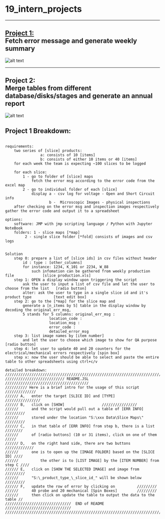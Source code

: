 # 19_intern_projects

----------------------------
[Project 1:](#Project-1:)                 
Fetch error message and generate weekly summary
----------------------------

![alt text](https://github.com/jqu224/19_intern_projects/blob/master/image/30/Untitled%20Diagram-Page-2%20(2).png "Flowchart")


----------------------------
Project 2:              
Merge tables from different database/disks/stages and generate an annual report
----------------------------
![alt text](https://github.com/jqu224/19_intern_projects/blob/master/image/30/Untitled%20Diagram-Page-3.png "Flowchart2")


##  Project 1 Breakdown:
```

requirements:
	two series of [slice] products:
				a: consists of 10 [items]
				b: consists of either 10 items or 40 [items]
	for each week the team is expecting ~100 slices to be logged

	for each slice: 
		1 - go to folder of [slice] maps
			fetch the error msg according to the error code from the excel map
		2 - go to individual folder of each [slice] 
			display a - csv log for voltage - Open and Short Circuit info
			        b -  Microscopic Images - physical inspections 
	after checking on the error msg and inspection images respectively gather the error code and output it to a spreadsheet

options:
	software: JMP with jmp scripting language / Python with Jupyter NoteBook 
	folders: 1 - slice maps [*map]
		 2 - single slice folder [*fold] consists of images and csv logs 
	

Solution
	step 0: prepare a list of [slice ids] in csv files without header
		id : type : [other_columns]	
		for instance: 1234, K_101 or 2234, W_88
	      	such infomation can be gathered from weekly production file 			[slice production.xls]
	step 1: OPEN a display window upon triggering the script
	   	ask the user to input a list of csv file and let the user to choose from the list 	[radio button]
	   	alter: ask the user to type in a single slice id and it's product type 			[text edit box]
	step 2: go to the [*map] for the slice map and 
		generate a [n_items by 5] table in the display window by decoding the original_err_msg, 
		5 stands for 5 columns: original_err_msg : 
					location_code : 
					location_msg :
					error_code : 
					detailed_error_msg 
	step 3: list image names by [item number] 
		and let the user to choose which image to show for QA purpose				[radio button]
	step 4: let user to update 40 and 20 counters for the electrical/mechanical errors respectively	[spin box] 
	step x: now the user should be able to select and paste the entire table to other spreadsheets using ctrl+c/v

detailed breakdown: 
/////////////////////////////////////////////////////////////////////////////
/////////////////////////// README.JSL ////////////////////////////////////// 
////////// Here is a brief intro for the usage of this script  //////////////
////// A,	enter the target [SLICE ID] and [TYPE]		//////////////// 
////// B,	click on [SHOW] 				//////////////// 
//////		and the script would pull out a table of [ERR INFO] 	/////////
//////		stored under the location "S:\xxx Data\Slice Maps\"	/////////
////// C,	in that table of [ERR INFO] from step b, there is a list //////// 
//////  	of [radio buttons] (10 or 31 items), click on one of them  ///// 
////// D,	on the right hand side, there are two buttons 		/////////////
//////  	one is to open up the [IMAGE FOLDER] based on the [SLICE ID] ////
////// 	    	the other is to [LIST IMAGE] by the [ITEM NUMBER] from step C ////
////// E,	click on [SHOW THE SELECTED IMAGE] and image from 	///////// 
////// 		"S:\_product_type_\_slice_id_" will be shown below	/////////
////// F,	update the row of error by clicking on 			/////////
////// 		40 probe and 20 mechanical [Spin Boxes] 		///////// 
////// 		then click on update the table to output the data to the table //
//////////////////////////////  END of README  //////////////////////////////
/////////////////////////////////////////////////////////////////////////////
	
		
```


